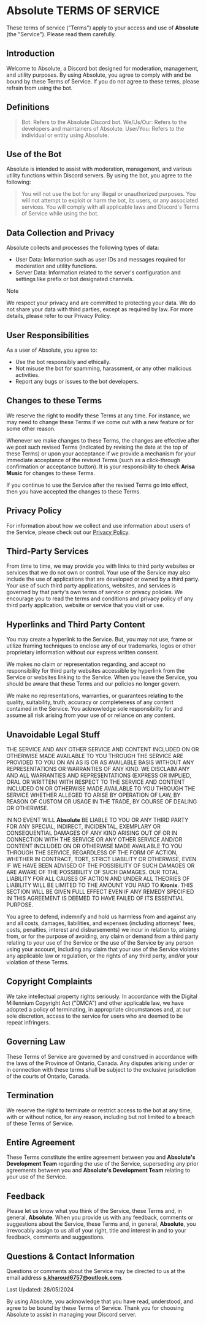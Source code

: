 # **Absolute** TERMS OF SERVICE

These terms of service ("Terms") apply to your access and use of **Absolute** (the "Service"). Please read them carefully.

## Introduction

Welcome to Absolute, a Discord bot designed for moderation, management, and utility purposes. By using Absolute, you agree to comply with and be bound by these Terms of Service. If you do not agree to these terms, please refrain from using the bot.

## Definitions

> Bot: Refers to the Absolute Discord bot.
> We/Us/Our: Refers to the developers and maintainers of Absolute.
> User/You: Refers to the individual or entity using Absolute.

## Use of the Bot

Absolute is intended to assist with moderation, management, and various utility functions within Discord servers. By using the bot, you agree to the following:

> You will not use the bot for any illegal or unauthorized purposes.
> You will not attempt to exploit or harm the bot, its users, or any associated services.
> You will comply with all applicable laws and Discord's Terms of Service while using the bot.

## Data Collection and Privacy

Absolute collects and processes the following types of data:

- User Data: Information such as user IDs and messages required for moderation and utility functions.
- Server Data: Information related to the server's configuration and settings like prefix or bot designated channels.
> [!NOTE]
> We respect your privacy and are committed to protecting your data. We do not share your data with third parties, except as required by law. For more details, please refer to our Privacy Policy.

## User Responsibilities

As a user of Absolute, you agree to:

- Use the bot responsibly and ethically.
- Not misuse the bot for spamming, harassment, or any other malicious activities.
- Report any bugs or issues to the bot developers.

## Changes to these Terms

We reserve the right to modify these Terms at any time. For instance, we may need to change these Terms if we come out with a new feature or for some other reason.

Whenever we make changes to these Terms, the changes are effective after we post such revised Terms (indicated by revising the date at the top of these Terms) or upon your acceptance if we provide a mechanism for your immediate acceptance of the revised Terms (such as a click-through confirmation or acceptance button). It is your responsibility to check **Arisa Music** for changes to these Terms.

If you continue to use the Service after the revised Terms go into effect, then you have accepted the changes to these Terms.

## Privacy Policy

For information about how we collect and use information about users of the Service, please check out our [Privacy Policy]().

## Third-Party Services

From time to time, we may provide you with links to third party websites or services that we do not own or control. Your use of the Service may also include the use of applications that are developed or owned by a third party. Your use of such third party applications, websites, and services is governed by that party's own terms of service or privacy policies. We encourage you to read the terms and conditions and privacy policy of any third party application, website or service that you visit or use.


## Hyperlinks and Third Party Content

You may create a hyperlink to the Service. But, you may not use, frame or utilize framing techniques to enclose any of our trademarks, logos or other proprietary information without our express written consent.

We makes no claim or representation regarding, and accept no responsibility for third party websites accessible by hyperlink from the Service or websites linking to the Service. When you leave the Service, you should be aware that these Terms and our policies no longer govern.

We make no representations, warranties, or guarantees relating to the quality, suitability, truth, accuracy or completeness of any content contained in the Service. You acknowledge sole responsibility for and assume all risk arising from your use of or reliance on any content.

## Unavoidable Legal Stuff

THE SERVICE AND ANY OTHER SERVICE AND CONTENT INCLUDED ON OR OTHERWISE MADE AVAILABLE TO YOU THROUGH THE SERVICE ARE PROVIDED TO YOU ON AN AS IS OR AS AVAILABLE BASIS WITHOUT ANY REPRESENTATIONS OR WARRANTIES OF ANY KIND. WE DISCLAIM ANY AND ALL WARRANTIES AND REPRESENTATIONS (EXPRESS OR IMPLIED, ORAL OR WRITTEN) WITH RESPECT TO THE SERVICE AND CONTENT INCLUDED ON OR OTHERWISE MADE AVAILABLE TO YOU THROUGH THE SERVICE WHETHER ALLEGED TO ARISE BY OPERATION OF LAW, BY REASON OF CUSTOM OR USAGE IN THE TRADE, BY COURSE OF DEALING OR OTHERWISE.

IN NO EVENT WILL **Absolute** BE LIABLE TO YOU OR ANY THIRD PARTY FOR ANY SPECIAL, INDIRECT, INCIDENTAL, EXEMPLARY OR CONSEQUENTIAL DAMAGES OF ANY KIND ARISING OUT OF OR IN CONNECTION WITH THE SERVICE OR ANY OTHER SERVICE AND/OR CONTENT INCLUDED ON OR OTHERWISE MADE AVAILABLE TO YOU THROUGH THE SERVICE, REGARDLESS OF THE FORM OF ACTION, WHETHER IN CONTRACT, TORT, STRICT LIABILITY OR OTHERWISE, EVEN IF WE HAVE BEEN ADVISED OF THE POSSIBILITY OF SUCH DAMAGES OR ARE AWARE OF THE POSSIBILITY OF SUCH DAMAGES. OUR TOTAL LIABILITY FOR ALL CAUSES OF ACTION AND UNDER ALL THEORIES OF LIABILITY WILL BE LIMITED TO THE AMOUNT YOU PAID TO **Kronix**. THIS SECTION WILL BE GIVEN FULL EFFECT EVEN IF ANY REMEDY SPECIFIED IN THIS AGREEMENT IS DEEMED TO HAVE FAILED OF ITS ESSENTIAL PURPOSE.

You agree to defend, indemnify and hold us harmless from and against any and all costs, damages, liabilities, and expenses (including attorneys' fees, costs, penalties, interest and disbursements) we incur in relation to, arising from, or for the purpose of avoiding, any claim or demand from a third party relating to your use of the Service or the use of the Service by any person using your account, including any claim that your use of the Service violates any applicable law or regulation, or the rights of any third party, and/or your violation of these Terms.

## Copyright Complaints

We take intellectual property rights seriously. In accordance with the Digital Millennium Copyright Act ("DMCA") and other applicable law, we have adopted a policy of terminating, in appropriate circumstances and, at our sole discretion, access to the service for users who are deemed to be repeat infringers.

## Governing Law

These Terms of Service are governed by and construed in accordance with the laws of the Province of Ontario, Canada. Any disputes arising under or in connection with these terms shall be subject to the exclusive jurisdiction of the courts of Ontario, Canada.

## Termination
We reserve the right to terminate or restrict access to the bot at any time, with or without notice, for any reason, including but not limited to a breach of these Terms of Service.

## Entire Agreement

These Terms constitute the entire agreement between you and **Absolute's Development Team** regarding the use of the Service, superseding any prior agreements between you and **Absolute's Development Team** relating to your use of the Service.

## Feedback

Please let us know what you think of the Service, these Terms and, in general, **Absolute**. When you provide us with any feedback, comments or suggestions about the Service, these Terms and, in general, **Absolute**, you irrevocably assign to us all of your right, title and interest in and to your feedback, comments and suggestions.

## Questions & Contact Information

Questions or comments about the Service may be directed to us at the email address **s.kharoud6757@outlook.com**.

Last Updated: 28/05/2024

By using Absolute, you acknowledge that you have read, understood, and agree to be bound by these Terms of Service. Thank you for choosing Absolute to assist in managing your Discord server.
